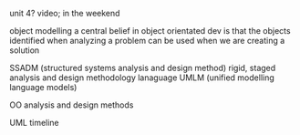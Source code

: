 unit 4? video; in the weekend

object modelling
a central belief in object orientated dev is that the objects identified when analyzing a problem can be used when we are creating a solution

SSADM (structured systems analysis and design method)
rigid, staged analysis and design methodology
lanaguage
UMLM (unified modelling language models)

OO analysis and design methods

UML timeline

